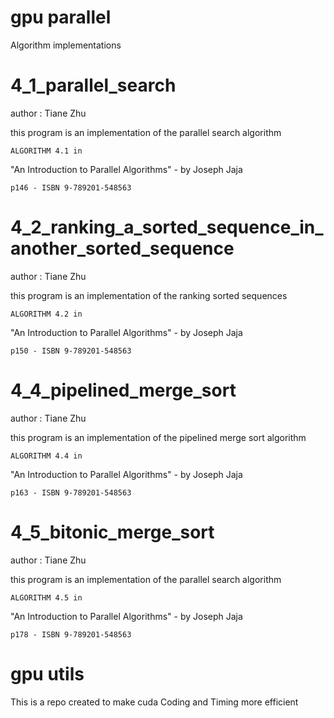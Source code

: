 # gpu parallel
Algorithm implementations

# 4_1_parallel_search
author : Tiane Zhu

this program is an implementation of the parallel search algorithm

	ALGORITHM 4.1 in 

"An Introduction to Parallel Algorithms" - by Joseph Jaja

	p146 - ISBN 9-789201-548563

# 4_2_ranking_a_sorted_sequence_in_another_sorted_sequence
author : Tiane Zhu

this program is an implementation of the ranking sorted sequences

	ALGORITHM 4.2 in 

"An Introduction to Parallel Algorithms" - by Joseph Jaja

	p150 - ISBN 9-789201-548563

# 4_4_pipelined_merge_sort
author : Tiane Zhu

this program is an implementation of the pipelined merge sort algorithm

	ALGORITHM 4.4 in 

"An Introduction to Parallel Algorithms" - by Joseph Jaja

	p163 - ISBN 9-789201-548563

# 4_5_bitonic_merge_sort
author : Tiane Zhu

this program is an implementation of the parallel search algorithm

	ALGORITHM 4.5 in 

"An Introduction to Parallel Algorithms" - by Joseph Jaja

	p178 - ISBN 9-789201-548563


# gpu utils
This is a repo created to make cuda Coding and Timing more efficient
